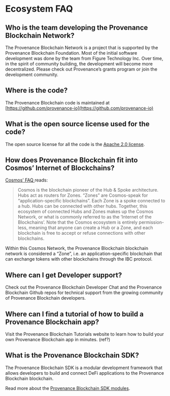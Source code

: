 # Ecosystem FAQ

## Who is the team developing the Provenance Blockchain Network? <a href="who-is-the-team-developing-the-provenance-network" id="who-is-the-team-developing-the-provenance-network"></a>

The Provenance Blockchain Network is a project that is supported by the Provenance Blockchain Foundation. Most of the initial software development was done by the team from Figure Technology Inc. Over time, in the spirit of community building, the development will become more decentralized. Please check out Provenance’s grants program or join the development community.

## Where is the code? <a href="where-is-the-code" id="where-is-the-code"></a>

The Provenance Blockchain code is maintained at [https://github.com/provenance-io](https://github.com/provenance-io)

## What is the open source license used for the code? <a href="what-is-the-open-source-license-used-for-the-code" id="what-is-the-open-source-license-used-for-the-code"></a>

The open source license for all the code is the [Apache 2.0 license](https://www.apache.org/licenses/LICENSE-2.0).

## How does Provenance Blockchain fit into Cosmos’ Internet of Blockchains? <a href="how-does-provenance-fit-into-cosmos-internet-of-blockchains" id="how-does-provenance-fit-into-cosmos-internet-of-blockchains"></a>

[Cosmos’ FAQ ](https://v1.cosmos.network/resources/faq)reads:

> Cosmos is the blockchain pioneer of the Hub & Spoke architecture. Hubs act as routers for Zones. “Zones” are Cosmos-speak for “application-specific blockchains”. Each Zone is a spoke connected to a hub. Hubs can be connected with other hubs. Together, this ecosystem of connected Hubs and Zones makes up the Cosmos Network, or what is commonly referred to as the ‘Internet of the Blockchains’. Note that the Cosmos ecosystem is entirely permission-less, meaning that anyone can create a Hub or a Zone, and each blockchain is free to accept or refuse connections with other blockchains.

Within this Cosmos Network, the Provenance Blockchain blockchain network is considered a “Zone”, i.e. an application-specific blockchain that can exchange tokens with other blockchains through the IBC protocol.

## Where can I get Developer support? <a href="where-can-i-get-developer-support" id="where-can-i-get-developer-support"></a>

Check out the Provenance Blockchain Developer Chat and the Provenance Blockchain Github repos for technical support from the growing community of Provenance Blockchain developers.

## Where can I find a tutorial of how to build a Provenance Blockchain app? <a href="where-can-i-find-a-tutorial-of-how-to-build-a-provenance-app" id="where-can-i-find-a-tutorial-of-how-to-build-a-provenance-app"></a>

Visit the Provenance Blockchain Tutorials website to learn how to build your own Provenance Blockchain app in minutes. (ref?)

## What is the Provenance Blockchain SDK? <a href="what-is-the-provenance-sdk" id="what-is-the-provenance-sdk"></a>

The Provenance Blockchain SDK is a modular development framework that allows developers to build and connect DeFi applications to the Provenance Blockchain blockchain.

Read more about the [Provenance Blockchain SDK modules](../modules/inherited-modules.md).



